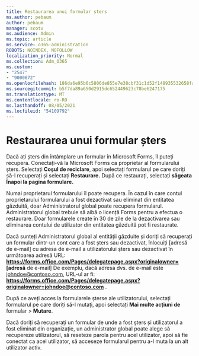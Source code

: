 ```yaml
---
title: Restaurarea unui formular șters
ms.author: pebaum
author: pebaum
manager: scotv
ms.audience: Admin
ms.topic: article
ms.service: o365-administration
ROBOTS: NOINDEX, NOFOLLOW
localization_priority: Normal
ms.collection: Adm_O365
ms.custom:
- "2547"
- "9000672"
ms.openlocfilehash: 186da6e95b6c5806de855e7e38cbf31c1d52f148935532658fae0cc3fe111f35
ms.sourcegitcommit: b5f7da89a650d2915dc652449623c78be6247175
ms.translationtype: MT
ms.contentlocale: ro-RO
ms.lasthandoff: 08/05/2021
ms.locfileid: "54109792"
---
```

# <a name="restore-a-deleted-form"></a>Restaurarea unui formular șters

Dacă ați șters din întâmplare un formular în Microsoft Forms, îl puteți recupera. Conectați-vă la Microsoft Forms ca proprietar al formularului șters. Selectați **Coșul de reciclare**, apoi selectați formularul pe care doriți să-l recuperați și selectați **Restaurare.** După ce restaurați, selectați **săgeata Înapoi la pagina formulare.**

Numai proprietarul formularului îl poate recupera. În cazul în care contul proprietarului formularului a fost dezactivat sau eliminat din entitatea găzduită, doar Administratorul global poate recupera formularul. Administratorul global trebuie să aibă o licență Forms pentru a efectua o restaurare. Doar formularele create în 30 de zile de la dezactivarea sau eliminarea contului de utilizator din entitatea găzduită pot fi restaurate.

Dacă sunteți Administratorul global al entității găzduite și doriți să recuperați un formular dintr-un cont care a fost șters sau dezactivat, înlocuiți [adresă de e-mail] cu adresa de e-mail a utilizatorului șters sau dezactivat în următoarea adresă URL: **https://forms.office.com/Pages/delegatepage.aspx?originalowner= [adresă** de e-mail] De exemplu, dacă adresa dvs. de e-mail este johndoe@contoso.com, URL-ul ar fi: **https://forms.office.com/Pages/delegatepage.aspx?originalowner=johndoe@contoso.com** . 

După ce aveți acces la formularele șterse ale utilizatorului, selectați formularul pe care doriți să-l mutați, apoi selectați **Mai multe acțiuni de** formular  >  **Mutare**.

Dacă doriți să recuperați un formular de unde a fost șters și utilizatorul a fost eliminat din organizație, un administrator global poate alege să recupereze utilizatorul, să reseteze parola pentru acel utilizator, apoi să fie conectat ca acel utilizator, să acceseze formularul pentru a-l muta la un alt utilizator activ. 